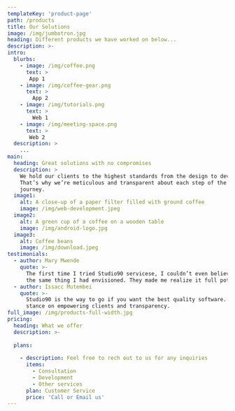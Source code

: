 ```yaml
---
templateKey: 'product-page'
path: /products
title: Our Solutions
image: /img/jumbotron.jpg
heading: Different products we have worked on below...
description: >-
intro:
  blurbs:
    - image: /img/coffee.png
      text: >
       App 1
    - image: /img/coffee-gear.png
      text: >
        App 2
    - image: /img/tutorials.png
      text: >
        Web 1
    - image: /img/meeting-space.png
      text: >
       Web 2
  description: >
    ...
main:
  heading: Great solutions with no compromises
  description: >
    We hold our clients to the highest standards from the design to development.
    That’s why we’re meticulous and transparent about each step of the 
    journey. 
  image1:
    alt: A close-up of a paper filter filled with ground coffee
    image: /img/web-development.jpeg
  image2:
    alt: A green cup of a coffee on a wooden table
    image: /img/android-logo.jpg
  image3:
    alt: Coffee beans
    image: /img/download.jpeg
testimonials:
  - author: Mary Mwende
    quote: >-
      The first time I tried Studio90 servicese, I couldn’t even believe that was
      the same thing I had envisioned. They made me realize it full potential.
  - author: Issacc Mutembei
    quote: >-
      Studio90 is the way to go if you want the best quality software. I love their
      stance on empowering clients and transparency.
full_image: /img/products-full-width.jpg
pricing:
  heading: What we offer
  description: >-
    
  plans:
   
    - description: Feel free to rech out to us for any inquiries
      items:
        - Consultation
        - Development
        - Other services
      plan: Customer Service
      price: 'Call or Email us'
---
```

